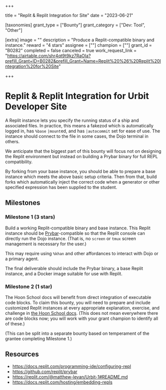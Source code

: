 +++

title = "Replit & Replit Integration for Site"
date = "2023-06-21"

[taxonomies]
grant_type = ["Bounty"]
grant_category = ["Dev: Tool", "Other"]

[extra]
image = ""
description = "Produce a Replit-compatible binary and instance."
reward = "4 stars"
assignee = [""]
champion = [""]
grant_id = "B0282"
completed = false
canceled = true
work_request_link = "https://airtable.com/shr4qt9t9kz7RaOIa?prefill_Grant+ID=B0282&prefill_Grant+Name=Replit%20%26%20Replit%20Integration%20for%20Site"

+++

#   Replit & Replit Integration for Urbit Developer Site

A Replit instance lets you specify the running status of a ship and associated files.  In practice, this means a fakezod which is automatically logged in, has `%base` `|mount`ed, and has `|autocommit` set for ease of use.  The instance should connect to the file in some cases, the Dojo terminal in others.

We anticipate that the biggest part of this bounty will focus not on designing the Replit environment but instead on building a Prybar binary for full REPL compatibility.

By forking from your base instance, you should be able to prepare a base instance which meets the above basic setup criteria.  Then from that, build forks which automatically inject the correct code when a generator or other specified expression has been supplied to the student.

##  Milestones

### Milestone 1 (3 stars)

Build a working Replit-compatible binary and base instance.  This Replit instance should be [Prybar](https://github.com/replit/prybar)-compatible so that the Replit console can directly run the Dojo instance.  (That is, no `screen` or `tmux` screen management is necessary for the user.)

This may require using `%khan` and other affordances to interact with Dojo or a primary agent.

The final deliverable should include the Prybar binary, a base Replit instance, and a Docker image suitable for use with Replit.

### Milestone 2 (1 star)

The Hoon School docs will benefit from direct integration of executable code blocks.  To claim this bounty, you will need to prepare and include customized Replit instances at every appropriate explanation, exercise, and challenge in [the Hoon School docs](https://developers.urbit.org/guides/core/hoon-school).  (This does not mean everywhere there are code blocks now; you will work with your grant champion to identify all of these.)

(This can be split into a separate bounty based on temperament of the grantee completing Milestone 1.)

##  Resources

- https://docs.replit.com/programming-ide/configuring-repl
- https://github.com/replit/prybar
- https://replit.com/@matthew-levan/Urbit-1#README.md
- https://docs.replit.com/hosting/embedding-repls
